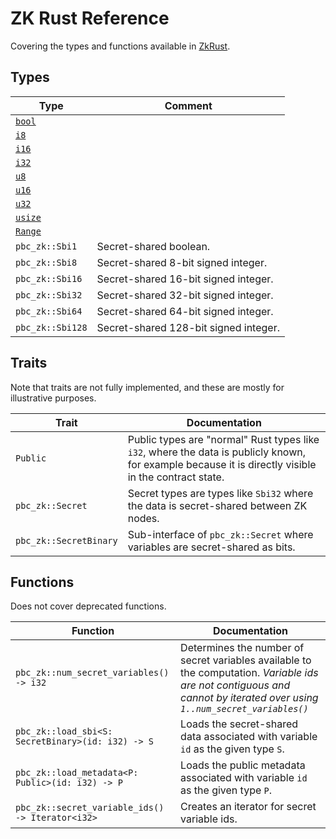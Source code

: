 # ZK Rust Reference

Covering the types and functions available in [ZkRust](../smart-contracts/zk-rust-language-zkrust.md).

## Types

| Type                                                          | Comment |
| ---                                                           |  --- |
| [`bool`](https://doc.rust-lang.org/std/primitive.bool.html)   |        |
| [`i8`](https://doc.rust-lang.org/std/primitive.i8.html)       |        |
| [`i16`](https://doc.rust-lang.org/std/primitive.i16.html)     |        |
| [`i32`](https://doc.rust-lang.org/std/primitive.i32.html)     |        |
| [`u8`](https://doc.rust-lang.org/std/primitive.u8.html)       |        |
| [`u16`](https://doc.rust-lang.org/std/primitive.u16.html)     |        |
| [`u32`](https://doc.rust-lang.org/std/primitive.u32.html)     |        |
| [`usize`](https://doc.rust-lang.org/std/primitive.usize.html) |        |
| [`Range`](https://doc.rust-lang.org/std/ops/struct.Range.html) |        |
| `pbc_zk::Sbi1`    | Secret-shared boolean. |
| `pbc_zk::Sbi8`    | Secret-shared 8-bit signed integer.          |
| `pbc_zk::Sbi16`   | Secret-shared 16-bit signed integer.         |
| `pbc_zk::Sbi32`   | Secret-shared 32-bit signed integer.         |
| `pbc_zk::Sbi64`   | Secret-shared 64-bit signed integer.         |
| `pbc_zk::Sbi128`  | Secret-shared 128-bit signed integer.        |

## Traits

Note that traits are not fully implemented, and these are mostly for
illustrative purposes.

| Trait     | Documentation |
| ---       |  ---     |
| `Public`  | Public types are "normal" Rust types like `i32`, where the data is publicly known, for example because it is directly visible in the contract state. |
| `pbc_zk::Secret` | Secret types are types like `Sbi32` where the data is secret-shared between ZK nodes.  |
| `pbc_zk::SecretBinary` | Sub-interface of `pbc_zk::Secret` where variables are secret-shared as bits. |

## Functions

Does not cover deprecated functions.

| Function                                  | Documentation |
| ---                                       |  ---     |
| `pbc_zk::num_secret_variables() -> i32`           | Determines the number of secret variables available to the computation. _Variable ids are not contiguous and cannot by iterated over using `1..num_secret_variables()`_ |
| `pbc_zk::load_sbi<S: SecretBinary>(id: i32) -> S`       | Loads the secret-shared data associated with variable `id` as the given type `S`. |
| `pbc_zk::load_metadata<P: Public>(id: i32) -> P`  | Loads the public metadata associated with variable `id` as the given type `P`. |
| `pbc_zk::secret_variable_ids() -> Iterator<i32>`  | Creates an iterator for secret variable ids. |


